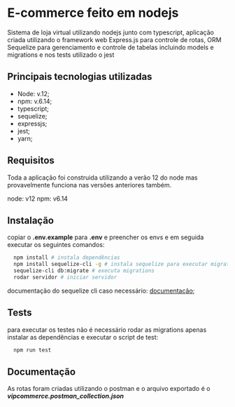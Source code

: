 # E-commerce feito em nodejs
Sistema de loja virtual utilizando nodejs junto com typescript, aplicação criada utilizando o framework web Express.js para controle de rotas, ORM Sequelize para gerenciamento e controle de tabelas incluindo models e migrations e nos tests utilizado o jest

## Principais tecnologias utilizadas
* Node: v.12;
* npm: v.6.14;
* typescript;
* sequelize;
* expressjs;
* jest;
* yarn;


## Requisitos
Toda a aplicação foi construida utilizando a verão 12 do node mas provavelmente funciona nas versões anteriores também.

node: v12
npm: v6.14

## Instalação

copiar o **.env.example** para **.env** e preencher os envs e em seguida executar os seguintes comandos:
```sh
  npm install # instala dependências
  npm install sequelize-cli -g # instala sequelize para executar migrations
  sequelize-cli db:migrate # executa migrations
  rodar servidor # iniciar servidor
```
documentação do sequelize cli caso necessário: [documentação](https://sequelize.org/master/manual/migrations.html);

## Tests
para executar os testes não é necessário rodar as migrations apenas instalar as dependências e executar o script de test:
```sh
  npm run test
```

## Documentação
As rotas foram criadas utilizando o postman e o arquivo exportado é o ***vipcommerce.postman_collection.json***
